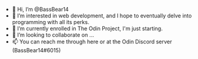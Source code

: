 - 👋 Hi, I’m @BassBear14
- 👀 I’m interested in web development, and I hope to eventually delve into programming with all its perks.
- 🌱 I’m currently enrolled in The Odin Project, I'm just starting.
- 💞️ I’m looking to collaborate on ...
- 📫 You can reach me through here or at the Odin Discord server (BassBear14#6015)

<!---
BassBear14/BassBear14 is a ✨ special ✨ repository because its `README.md` (this file) appears on your GitHub profile.
You can click the Preview link to take a look at your changes.
--->
